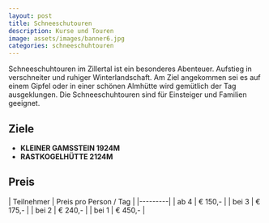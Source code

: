 ```yaml
---
layout: post
title: Schneeschutouren
description: Kurse und Touren
image: assets/images/banner6.jpg
categories: schneeschuhtouren
---
```


Schneeschuhtouren im Zillertal ist ein besonderes Abenteuer. Aufstieg in verschneiter und ruhiger Winterlandschaft. Am Ziel angekommen sei es auf einem Gipfel oder in einer schönen Almhütte wird gemütlich der Tag ausgeklungen. Die Schneeschuhtouren sind für Einsteiger und Familien geeignet.

## Ziele
- **KLEINER GAMSSTEIN 1924M**
- **RASTKOGELHÜTTE 2124M**

## Preis

| Teilnehmer | Preis pro Person / Tag |
|---------|
| ab 4 | € 150,- |
| bei 3 | € 175,- |
| bei 2 | € 240,- |
| bei 1 | € 450,- |
